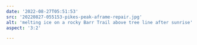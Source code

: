 ```yaml
---
date: '2022-08-27T05:51:53'
src: '20220827-055153-pikes-peak-aframe-repair.jpg'
alt: 'melting ice on a rocky Barr Trail above tree line after sunrise'
aspect: '3:2'

---
```

